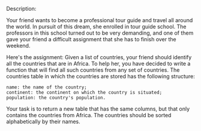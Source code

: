 Description:

Your friend wants to become a professional tour guide and travel all around the world. In pursuit of this dream, she enrolled in tour guide school. The professors in this school turned out to be very demanding, and one of them gave your friend a difficult assignment that she has to finish over the weekend.

Here's the assignment: Given a list of countries, your friend should identify all the countries that are in Africa. To help her, you have decided to write a function that will find all such countries from any set of countries. The countries table in which the countries are stored has the following structure:

    name: the name of the country;
    continent: the continent on which the country is situated;
    population: the country's population.

Your task is to return a new table that has the same columns, but that only contains the countries from Africa. The countries should be sorted alphabetically by their names.